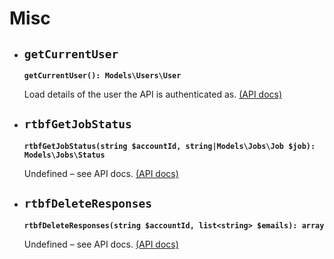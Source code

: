# Misc

- ## `getCurrentUser`

  **`getCurrentUser(): Models\Users\User`**

  Load details of the user the API is authenticated as. [(API docs)](https://www.typeform.com/developers/create/reference/retrieve-your-own-user/)

- ## `rtbfGetJobStatus`

  **`rtbfGetJobStatus(string $accountId, string|Models\Jobs\Job $job): Models\Jobs\Status`**

  Undefined – see API docs. [(API docs)](https://www.typeform.com/developers/responses/reference/rtbf-retrieve-job-status/)

- ## `rtbfDeleteResponses`

  **`rtbfDeleteResponses(string $accountId, list<string> $emails): array`**

  Undefined – see API docs. [(API docs)](https://www.typeform.com/developers/responses/reference/rtbf-delete-responses/)
